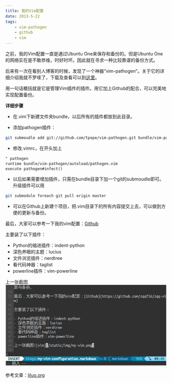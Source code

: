 ```yaml
---
title: 我的Vim配置
date: 2013-5-22
tags:
    - vim-pathogen
    - github
    - vim
---
```


之前，我的Vim配置一直是通过Ubuntu One来保存和备份的。但是Ubuntu One的网络实在是不敢恭维，时好时坏。因此就在寻求一种比较靠谱的备份方式。

后来有一次在看别人博客的时候，发现了一个神器“vim-pathogen”。关于它的详细介绍我就不罗嗦了，下载及查看可以到[这里](https://github.com/tpope/vim-pathogen)。

用一句话概括就是它是管理Vim插件的插件。用它加上Github的配合，可以完美地实现配置备份。

**详细步骤**

- 在.vim下新建文件夹bundle，以后所有的插件都放到此目录。

- 添加pathogen插件：

```bash
git submoudle add git://github.com/tpope/vim-pathogen.git bundle/vim-pathogen
```

- 修改.vimrc，在开头加上  

```vim
" pathogen
runtime bundle/vim-pathogen/autoload/pathogen.vim
execute pathogen#infect()
```

- 以后如果需要增加插件，只需在bundle目录下加一个git的submoudle即可。升级插件可以用

```bash
git submodule foreach git pull origin master
```

- 可以在Github上新建个项目，把.vim目录下的所有内容提交上去，可以做到方便的更新与备份。

最后，大家可以参考一下我的vim配置：[Github](https://github.com/zqqf16/zqq-vim)

主要装了以下插件：

- Python的缩进插件：indent-python
- 深色养眼的主题：lucius
- 文件浏览插件：nerdtree
- 看代码神器：taglist
- powerline插件：vim-powerline

上一张截图![vim](/static/img/my-vim.png)

参考文章：[liluo.org](http://liluo.org/blog/2012/05/using-git-submodule-and-vim-pathogen-for-vim-configuraction-management/)
